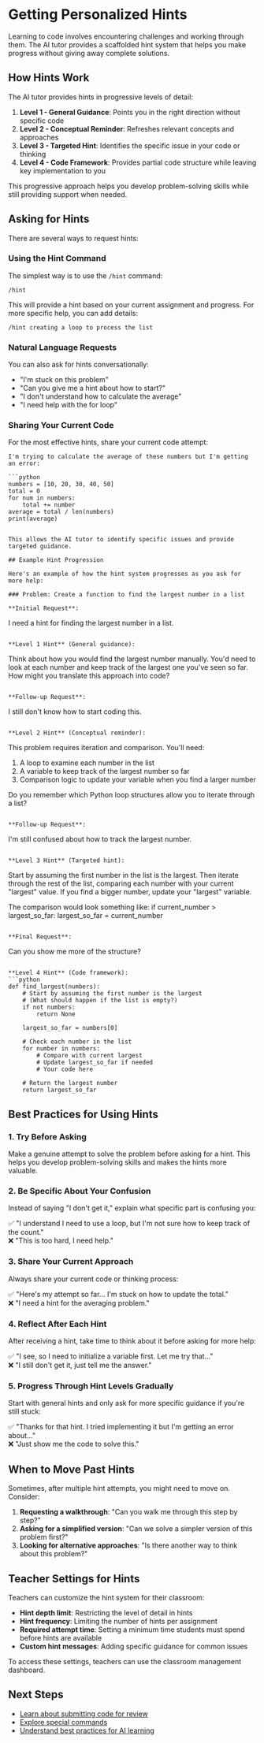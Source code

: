 # Getting Personalized Hints

Learning to code involves encountering challenges and working through them. The AI tutor provides a scaffolded hint system that helps you make progress without giving away complete solutions.

## How Hints Work

The AI tutor provides hints in progressive levels of detail:

1. **Level 1 - General Guidance**: Points you in the right direction without specific code
2. **Level 2 - Conceptual Reminder**: Refreshes relevant concepts and approaches
3. **Level 3 - Targeted Hint**: Identifies the specific issue in your code or thinking
4. **Level 4 - Code Framework**: Provides partial code structure while leaving key implementation to you

This progressive approach helps you develop problem-solving skills while still providing support when needed.

## Asking for Hints

There are several ways to request hints:

### Using the Hint Command

The simplest way is to use the `/hint` command:

```
/hint
```

This will provide a hint based on your current assignment and progress. For more specific help, you can add details:

```
/hint creating a loop to process the list
```

### Natural Language Requests

You can also ask for hints conversationally:

- "I'm stuck on this problem"
- "Can you give me a hint about how to start?"
- "I don't understand how to calculate the average"
- "I need help with the for loop"

### Sharing Your Current Code

For the most effective hints, share your current code attempt:

````
I'm trying to calculate the average of these numbers but I'm getting an error:

```python
numbers = [10, 20, 30, 40, 50]
total = 0
for num in numbers:
    total += number
average = total / len(numbers)
print(average)
````

```

This allows the AI tutor to identify specific issues and provide targeted guidance.

## Example Hint Progression

Here's an example of how the hint system progresses as you ask for more help:

### Problem: Create a function to find the largest number in a list

**Initial Request**:
```

I need a hint for finding the largest number in a list.

```

**Level 1 Hint** (General guidance):
```

Think about how you would find the largest number manually.
You'd need to look at each number and keep track of the largest
one you've seen so far. How might you translate this approach into code?

```

**Follow-up Request**:
```

I still don't know how to start coding this.

```

**Level 2 Hint** (Conceptual reminder):
```

This problem requires iteration and comparison. You'll need:

1. A loop to examine each number in the list
2. A variable to keep track of the largest number so far
3. Comparison logic to update your variable when you find a larger number

Do you remember which Python loop structures allow you to iterate through a list?

```

**Follow-up Request**:
```

I'm still confused about how to track the largest number.

```

**Level 3 Hint** (Targeted hint):
```

Start by assuming the first number in the list is the largest.
Then iterate through the rest of the list, comparing each number
with your current "largest" value. If you find a bigger number,
update your "largest" variable.

The comparison would look something like:
if current_number > largest_so_far:
largest_so_far = current_number

```

**Final Request**:
```

Can you show me more of the structure?

````

**Level 4 Hint** (Code framework):
```python
def find_largest(numbers):
    # Start by assuming the first number is the largest
    # (What should happen if the list is empty?)
    if not numbers:
        return None

    largest_so_far = numbers[0]

    # Check each number in the list
    for number in numbers:
        # Compare with current largest
        # Update largest_so_far if needed
        # Your code here

    # Return the largest number
    return largest_so_far
````

## Best Practices for Using Hints

### 1. Try Before Asking

Make a genuine attempt to solve the problem before asking for a hint. This helps you develop problem-solving skills and makes the hints more valuable.

### 2. Be Specific About Your Confusion

Instead of saying "I don't get it," explain what specific part is confusing you:

✅ "I understand I need to use a loop, but I'm not sure how to keep track of the count."  
❌ "This is too hard, I need help."

### 3. Share Your Current Approach

Always share your current code or thinking process:

✅ "Here's my attempt so far... I'm stuck on how to update the total."  
❌ "I need a hint for the averaging problem."

### 4. Reflect After Each Hint

After receiving a hint, take time to think about it before asking for more help:

✅ "I see, so I need to initialize a variable first. Let me try that..."  
❌ "I still don't get it, just tell me the answer."

### 5. Progress Through Hint Levels Gradually

Start with general hints and only ask for more specific guidance if you're still stuck:

✅ "Thanks for that hint. I tried implementing it but I'm getting an error about..."  
❌ "Just show me the code to solve this."

## When to Move Past Hints

Sometimes, after multiple hint attempts, you might need to move on. Consider:

1. **Requesting a walkthrough**: "Can you walk me through this step by step?"
2. **Asking for a simplified version**: "Can we solve a simpler version of this problem first?"
3. **Looking for alternative approaches**: "Is there another way to think about this problem?"

## Teacher Settings for Hints

Teachers can customize the hint system for their classroom:

- **Hint depth limit**: Restricting the level of detail in hints
- **Hint frequency**: Limiting the number of hints per assignment
- **Required attempt time**: Setting a minimum time students must spend before hints are available
- **Custom hint messages**: Adding specific guidance for common issues

To access these settings, teachers can use the classroom management dashboard.

## Next Steps

- [Learn about submitting code for review](code_review.md)
- [Explore special commands](special_commands.md)
- [Understand best practices for AI learning](best_practices.md)
